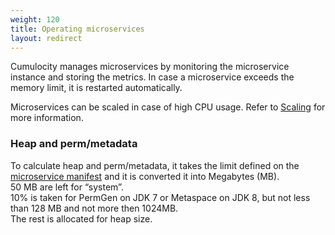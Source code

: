 ```yaml
---
weight: 120
title: Operating microservices
layout: redirect
---
```


Cumulocity manages microservices by monitoring the microservice instance and storing the metrics. In case a microservice exceeds the memory limit, it is restarted automatically.

Microservices can be scaled in case of high CPU usage. Refer to [Scaling](#scaling) for more information.

### Heap and perm/metadata

To calculate heap and perm/metadata, it takes the limit defined on the [microservice manifest](#manifest) and it is converted it into Megabytes (MB). <br>
50 MB are left for “system”. <br>
10% is taken for PermGen on JDK 7 or Metaspace on JDK 8, but not less than 128 MB and not more then 1024MB. <br>
The rest is allocated for heap size.
